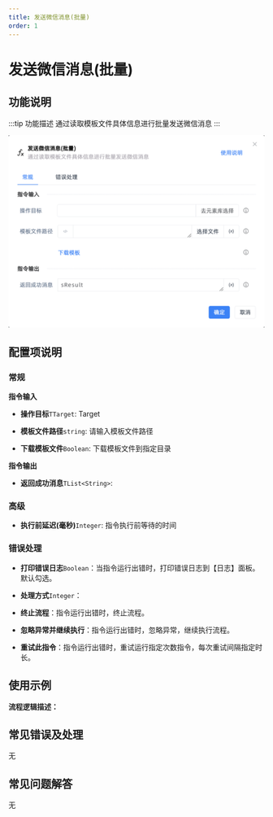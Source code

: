 ```yaml
---
title: 发送微信消息(批量)
order: 1
---
```


# 发送微信消息(批量)

## 功能说明

:::tip 功能描述
通过读取模板文件具体信息进行批量发送微信消息
:::

![发送微信消息(批量)](../../../assets/发送微信消息(批量)_command.png)

## 配置项说明

### 常规

**指令输入**

- **操作目标**`TTarget`: Target

- **模板文件路径**`string`: 请输入模板文件路径

- **下载模板文件**`Boolean`: 下载模板文件到指定目录


**指令输出**

- **返回成功消息**`TList<String>`: 

### 高级

- **执行前延迟(毫秒)**`Integer`: 指令执行前等待的时间

### 错误处理

- **打印错误日志**`Boolean`：当指令运行出错时，打印错误日志到【日志】面板。默认勾选。

- **处理方式**`Integer`：

 - **终止流程**：指令运行出错时，终止流程。

 - **忽略异常并继续执行**：指令运行出错时，忽略异常，继续执行流程。

 - **重试此指令**：指令运行出错时，重试运行指定次数指令，每次重试间隔指定时长。

## 使用示例

**流程逻辑描述：** 

## 常见错误及处理

无

## 常见问题解答

无

